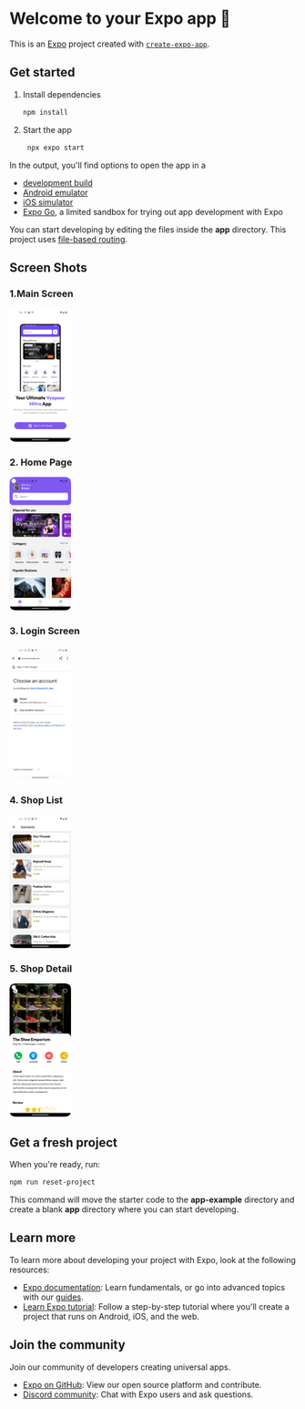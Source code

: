 # Welcome to your Expo app 👋

This is an [Expo](https://expo.dev) project created with [`create-expo-app`](https://www.npmjs.com/package/create-expo-app).

## Get started

1. Install dependencies

   ```bash
   npm install
   ```

2. Start the app

   ```bash
    npx expo start
   ```

In the output, you'll find options to open the app in a

- [development build](https://docs.expo.dev/develop/development-builds/introduction/)
- [Android emulator](https://docs.expo.dev/workflow/android-studio-emulator/)
- [iOS simulator](https://docs.expo.dev/workflow/ios-simulator/)
- [Expo Go](https://expo.dev/go), a limited sandbox for trying out app development with Expo

You can start developing by editing the files inside the **app** directory. This project uses [file-based routing](https://docs.expo.dev/router/introduction).

## Screen Shots

### 1.Main Screen
<img src="https://github.com/riteskmr20/Vyapaar-Mitra-app/blob/main/assets/Screenshots/Screenshot_20250118_152634.png" alt="Screenshot 1" width="108" height="234" />

### 2. Home Page
<img src="https://github.com/riteskmr20/Vyapaar-Mitra-app/blob/main/assets/Screenshots/Screenshot_20250118_152742.png" alt="Screenshot 1"  width="108" height="234"  />

### 3. Login Screen
<img src="https://github.com/riteskmr20/Vyapaar-Mitra-app/blob/main/assets/Screenshots/Screenshot_20250118_152711.png" alt="Screenshot 1"  width="108" height="234"  />

### 4. Shop List
<img src="https://github.com/riteskmr20/Vyapaar-Mitra-app/blob/main/assets/Screenshots/Screenshot_20250118_152753.png" alt="Screenshot 1"  width="108" height="234"  />

### 5. Shop Detail
<img src="https://github.com/riteskmr20/Vyapaar-Mitra-app/blob/main/assets/Screenshots/Screenshot_20250118_152822.png" alt="Screenshot 1"  width="108" height="234"  />

## Get a fresh project

When you're ready, run:

```bash
npm run reset-project
```

This command will move the starter code to the **app-example** directory and create a blank **app** directory where you can start developing.

## Learn more

To learn more about developing your project with Expo, look at the following resources:

- [Expo documentation](https://docs.expo.dev/): Learn fundamentals, or go into advanced topics with our [guides](https://docs.expo.dev/guides).
- [Learn Expo tutorial](https://docs.expo.dev/tutorial/introduction/): Follow a step-by-step tutorial where you'll create a project that runs on Android, iOS, and the web.

## Join the community

Join our community of developers creating universal apps.

- [Expo on GitHub](https://github.com/expo/expo): View our open source platform and contribute.
- [Discord community](https://chat.expo.dev): Chat with Expo users and ask questions.
